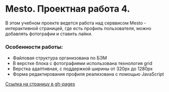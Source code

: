 # Mesto. Проектная работа 4.

В этом учебном проекте ведется работа над серввисом Mesto - интерактивной страницей, где есть профиль пользователя, можно добавлять фотографии и ставить лайки.

### Особенности работы:
- Файловая структура организована по БЭМ
- В верстке блока с фотографиями использована технология grid
- Верстка адаптивная, с поддержкой ширины от 320px до 1280px
- Форма редактирования профиля реализована с помощью JavaScript

[Ссылка на страницу в gh-pages](https://ilin-dmitry.github.io/mesto/index.html)
